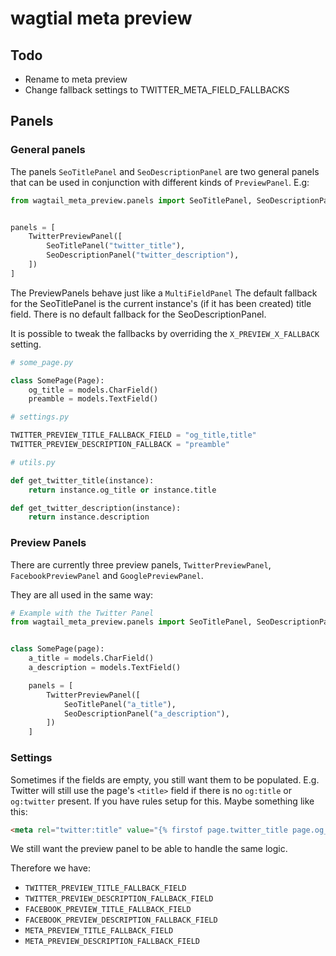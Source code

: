 # wagtial meta preview

## Todo

- Rename to meta preview
- Change fallback settings to TWITTER_META_FIELD_FALLBACKS

## Panels

### General panels

The panels `SeoTitlePanel` and `SeoDescriptionPanel` are two general panels that can be used
in conjunction with different kinds of `PreviewPanel`. E.g:

```python
from wagtail_meta_preview.panels import SeoTitlePanel, SeoDescriptionPanel, TwitterPreviewPanel


panels = [
    TwitterPreviewPanel([
        SeoTitlePanel("twitter_title"),
        SeoDescriptionPanel("twitter_description"),
    ])
]
```

The PreviewPanels behave just like a `MultiFieldPanel`
The default fallback for the SeoTitlePanel is the current instance's (if it has been created)
title field.
There is no default fallback for the SeoDescriptionPanel.

It is possible to tweak the fallbacks by overriding the `X_PREVIEW_X_FALLBACK` setting.

```python
# some_page.py

class SomePage(Page):
    og_title = models.CharField()
    preamble = models.TextField()

# settings.py

TWITTER_PREVIEW_TITLE_FALLBACK_FIELD = "og_title,title"
TWITTER_PREVIEW_DESCRIPTION_FALLBACK = "preamble"

# utils.py

def get_twitter_title(instance):
    return instance.og_title or instance.title

def get_twitter_description(instance):
    return instance.description
```

### Preview Panels

There are currently three preview panels, `TwitterPreviewPanel`, `FacebookPreviewPanel` and `GooglePreviewPanel`.

They are all used in the same way:
```python
# Example with the Twitter Panel
from wagtail_meta_preview.panels import SeoTitlePanel, SeoDescriptionPanel, TwitterPreviewPanel


class SomePage(page):
    a_title = models.CharField()
    a_description = models.TextField()

    panels = [
        TwitterPreviewPanel([
            SeoTitlePanel("a_title"),
            SeoDescriptionPanel("a_description"),
        ])
    ]

```

### Settings

Sometimes if the fields are empty, you still want them to be populated. E.g. Twitter will still
use the page's `<title>` field if there is no `og:title` or `og:twitter` present. If you have rules setup for this. Maybe something like this:

```html
<meta rel="twitter:title" value="{% firstof page.twitter_title page.og_title page.title %}"
```

We still want the preview panel to be able to handle the same logic.

Therefore we have:

- `TWITTER_PREVIEW_TITLE_FALLBACK_FIELD`
- `TWITTER_PREVIEW_DESCRIPTION_FALLBACK_FIELD`
- `FACEBOOK_PREVIEW_TITLE_FALLBACK_FIELD`
- `FACEBOOK_PREVIEW_DESCRIPTION_FALLBACK_FIELD`
- `META_PREVIEW_TITLE_FALLBACK_FIELD`
- `META_PREVIEW_DESCRIPTION_FALLBACK_FIELD`
